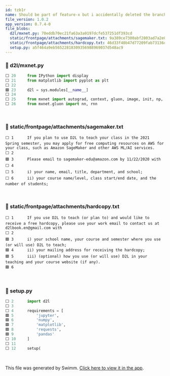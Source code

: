 ```yaml
---
id: tzb1r
name: Should be part of feature-x but i accidentally deleted the branch
file_version: 1.0.2
app_version: 0.7.4-0
file_blobs:
  d2l/mxnet.py: 70eddb70ec21fa63a3a9197dcfe537251df393cd
  static/frontpage/attachments/sagemaker.txt: 9a389ce7300abf2803ad7a2e090797e51254e406
  static/frontpage/attachments/hardcopy.txt: 46d33f40b47d77209fab73136dd9a85b7405367f
  setup.py: a5f464a9eb56522818309356988969037d548ac9
---
```


<!-- NOTE-swimm-snippet: the lines below link your snippet to Swimm -->
### 📄 d2l/mxnet.py
```python
⬜ 20     from IPython import display
⬜ 21     from matplotlib import pyplot as plt
⬜ 22     
🟩 23     d2l = sys.modules[__name__]
⬜ 24     
⬜ 25     from mxnet import autograd, context, gluon, image, init, np, npx
⬜ 26     from mxnet.gluon import nn, rnn
```

<br/>

<!-- NOTE-swimm-snippet: the lines below link your snippet to Swimm -->
### 📄 static/frontpage/attachments/sagemaker.txt
```text
⬜ 1      If you plan to use D2L to teach your class in the 2021 Spring semester, you may apply for free computing resources on AWS for your class, such as Amazon SageMaker and other AWS ML/AI services.
⬜ 2      
🟩 3      Please email to sagemaker-edu@amazon.com by 11/22/2020 with
⬜ 4      
⬜ 5      i) your name, email, title, department, and school;
⬜ 6      ii) your course name/level, class start/end date, and the number of students;
```

<br/>

<!-- NOTE-swimm-snippet: the lines below link your snippet to Swimm -->
### 📄 static/frontpage/attachments/hardcopy.txt
```text
⬜ 1      If you use D2L to teach (or plan to) and would like to receive a free hardcopy, please use your work email to contact us at d2lbook.en@gmail.com with
⬜ 2      
🟩 3      i) your school name, your course and semester where you use (or will use) D2L to teach;
🟩 4      ii) your mailing address for receiving the hardcopy;
🟩 5      iii) (optional) how you use (or will use) D2L in your teaching and your course website (if any).
🟩 6      
```

<br/>

<!-- NOTE-swimm-snippet: the lines below link your snippet to Swimm -->
### 📄 setup.py
```python
⬜ 2      import d2l
⬜ 3      
⬜ 4      requirements = [
🟩 5          'jupyter',
🟩 6          'numpy',
🟩 7          'matplotlib',
🟩 8          'requests',
🟩 9          'pandas'
⬜ 10     ]
⬜ 11     
⬜ 12     setup(
```

<br/>

This file was generated by Swimm. [Click here to view it in the app](https://swimm-web-app.web.app/repos/Z2l0aHViJTNBJTNBZDJsLXpoJTNBJTNBc2h1anV1dQ==/docs/tzb1r).